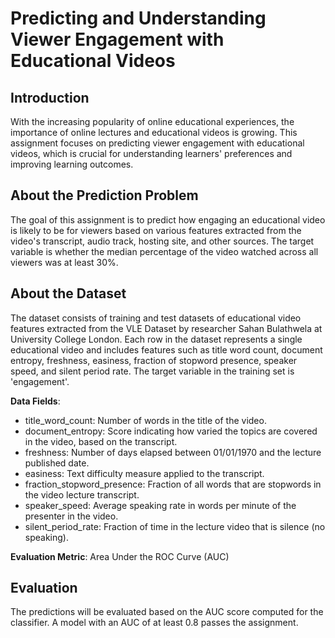 # Predicting and Understanding Viewer Engagement with Educational Videos

## Introduction
With the increasing popularity of online educational experiences, the importance of online lectures and educational videos is growing. This assignment focuses on predicting viewer engagement with educational videos, which is crucial for understanding learners' preferences and improving learning outcomes.

## About the Prediction Problem
The goal of this assignment is to predict how engaging an educational video is likely to be for viewers based on various features extracted from the video's transcript, audio track, hosting site, and other sources. The target variable is whether the median percentage of the video watched across all viewers was at least 30%.

## About the Dataset
The dataset consists of training and test datasets of educational video features extracted from the VLE Dataset by researcher Sahan Bulathwela at University College London. Each row in the dataset represents a single educational video and includes features such as title word count, document entropy, freshness, easiness, fraction of stopword presence, speaker speed, and silent period rate. The target variable in the training set is 'engagement'.

**Data Fields**:
- title_word_count: Number of words in the title of the video.
- document_entropy: Score indicating how varied the topics are covered in the video, based on the transcript.
- freshness: Number of days elapsed between 01/01/1970 and the lecture published date.
- easiness: Text difficulty measure applied to the transcript.
- fraction_stopword_presence: Fraction of all words that are stopwords in the video lecture transcript.
- speaker_speed: Average speaking rate in words per minute of the presenter in the video.
- silent_period_rate: Fraction of time in the lecture video that is silence (no speaking).

**Evaluation Metric**: Area Under the ROC Curve (AUC)

## Evaluation
The predictions will be evaluated based on the AUC score computed for the classifier. A model with an AUC of at least 0.8 passes the assignment.


